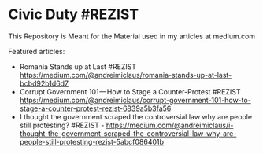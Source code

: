 # Civic Duty #REZIST
 
This Repository is Meant for the Material used in my articles at medium.com

Featured articles:
* Romania Stands up at Last #REZIST https://medium.com/@andreimiclaus/romania-stands-up-at-last-bcbd92b1d6d7
* Corrupt Government 101 — How to Stage a Counter-Protest #REZIST https://medium.com/@andreimiclaus/corrupt-government-101-how-to-stage-a-counter-protest-rezist-6839a5b3fa56
* I thought the government scraped the controversial law why are people still protesting? #REZIST - https://medium.com/@andreimiclaus/i-thought-the-government-scraped-the-controversial-law-why-are-people-still-protesting-rezist-5abcf086401b
